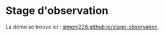 # Stage d'observation

La démo se trouve ici : [simonj226.github.io/stage-observation](https://simonj226.github.io/stage-observation).

